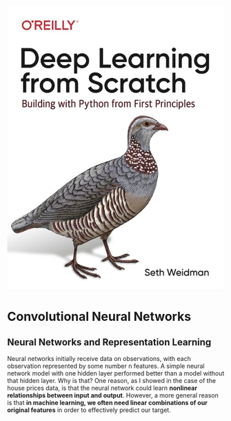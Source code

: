![img](./assets/cover.jpg)

# Convolutional Neural Networks
## Neural Networks and Representation Learning
Neural networks initially receive data on observations, with each observation represented by some number n features.
A simple neural network model with one hidden layer performed better than a model without that hidden layer. Why is that? One reason, as I showed in the case of the house prices data, is that the neural network could learn **nonlinear relationships between input and output**. However, a more general reason is that **in machine learning, we often need linear combinations of our original features** in order to effectively predict our target.
